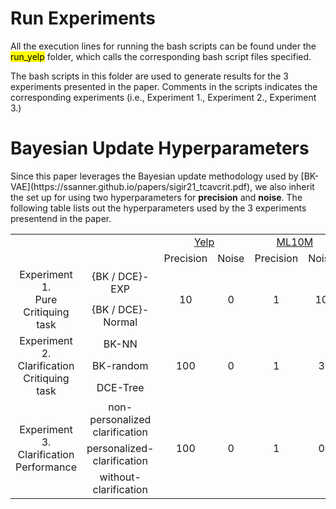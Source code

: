 <h1>Run Experiments</h1>
All the execution lines for running the bash scripts can be found under the <mark>run_yelp</mark> folder, which calls the corresponding bash script files specified.

The bash scripts in this folder are used to generate results for the 3 experiments presented in the paper. 
Comments in the scripts indicates the corresponding experiments (i.e., Experiment 1., Experiment 2., Experiment 3.)

<h1>Bayesian Update Hyperparameters</h1>
Since this paper leverages the Bayesian update methodology used by [BK-VAE](https://ssanner.github.io/papers/sigir21_tcavcrit.pdf), 
we also inherit the set up for using two hyperparameters for <b>precision</b> and <b>noise</b>. The following table lists out the hyperparameters used by the 3 experiments presentend in the paper.
 
<table>
  <tr>
    <td></td>
    <td></td>
    <td colspan="2" align="center"><a href="https://drive.google.com/file/d/1zDLsmd69hb6FDoqS_SbqYVrgAPaVe6K0/view?usp=sharing">Yelp</a></td>
    <td colspan="2" align="center"><a href="https://drive.google.com/file/d/1d3CiT_wDspVf87my4eo6plpzyTa3huuz/view?usp=sharing">ML10M</a></td>
  </tr>
  <tr>
    <td></td>
    <td></td>
    <td align="center">Precision</td>
    <td align="center">Noise</td>
    <td align="center">Precision</td>
    <td align="center">Noise</td>
  </tr>
  <tr>
    <td rowspan="2" align="center">Experiment 1. <br> Pure Critiquing task</td>
    <td align="center">{BK / DCE}-EXP</td>
    <td rowspan="2" align="center">10</td>
    <td rowspan="2" align="center">0</td>
    <td rowspan="2" align="center">1</td>
    <td rowspan="2" align="center">10</td>
  </tr>
  <tr>
    <td align="center">{BK / DCE}-Normal</td>
  </tr>
  <tr>
    <td rowspan="3" align="center">Experiment 2. <br> Clarification Critiquing task</td>
    <td align="center">BK-NN</td>
    <td rowspan="3" align="center">100</td>
    <td rowspan="3" align="center">0</td>
    <td rowspan="3" align="center">1</td>
    <td rowspan="3" align="center">3</td>
  </tr>
  <tr>
    <td align="center">BK-random</td>
  </tr>
  <tr>
    <td align="center">DCE-Tree</td>
  </tr>
  <tr>
    <td rowspan="3" align="center">Experiment 3. <br> Clarification Performance</td>
    <td align="center">non-personalized clarification</td>
    <td rowspan="3" align="center">100</td>
    <td rowspan="3" align="center">0</td>
    <td rowspan="3" align="center">1</td>
    <td rowspan="3" align="center">0</td>
  </tr>
  <tr>
    <td align="center">personalized-clarification</td>
  </tr>
  <tr>
    <td align="center">without-clarification</td>
  </tr>
</table>
